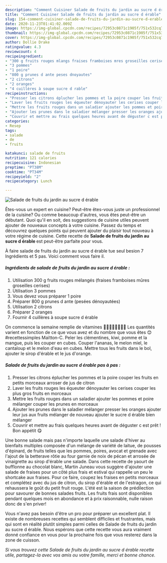```yaml
---
description: "Comment Cuisiner Salade de fruits du jardin au sucre d érable"
title: "Comment Cuisiner Salade de fruits du jardin au sucre d érable"
slug: 154-comment-cuisiner-salade-de-fruits-du-jardin-au-sucre-d-erable
date: 2020-11-23T01:41:02.009Z
image: https://img-global.cpcdn.com/recipes/72953c0871c1905f/751x532cq70/salade-de-fruits-du-jardin-au-sucre-d-erable-photo-principale-de-la-recette.jpg
thumbnail: https://img-global.cpcdn.com/recipes/72953c0871c1905f/751x532cq70/salade-de-fruits-du-jardin-au-sucre-d-erable-photo-principale-de-la-recette.jpg
cover: https://img-global.cpcdn.com/recipes/72953c0871c1905f/751x532cq70/salade-de-fruits-du-jardin-au-sucre-d-erable-photo-principale-de-la-recette.jpg
author: Dollie Drake
ratingvalue: 4.3
reviewcount: 4
recipeingredient:
- "300 g fruits rouges mlangs fraises framboises mres groseilles cerises"
- "3 pommes"
- "1 poire"
- "800 g prunes d ante peses dnoyautes"
- "2 citrons"
- "2 oranges"
- "4 cuillères à soupe sucre d rable"
recipeinstructions:
- "Presser les citrons éplucher les pommes et la poire couper les fruits en petits morceaux arroser de jus de citron"
- "Laver les fruits rouges les équeuter dénoyauter les cerises couper les plus gros fruits en morceaux"
- "Mettre les fruits rouges dans un saladier ajouter les pommes et poire mélanger couper les prunes en morceaux"
- "Ajouter les prunes dans le saladier mélanger presser les oranges ajouter leur jus aux fruits mélanger de nouveau ajouter le sucre d érable bien mélanger"
- "Couvrir et mettre au frais quelques heures avant de déguster c est prêt ! Bon appétit 😋"
categories:
- Resep
tags:
- salade
- de
- fruits

katakunci: salade de fruits 
nutrition: 121 calories
recipecuisine: Indonesian
preptime: "PT38M"
cooktime: "PT34M"
recipeyield: "2"
recipecategory: Lunch

---
```



![Salade de fruits du jardin au sucre d érable](https://img-global.cpcdn.com/recipes/72953c0871c1905f/751x532cq70/salade-de-fruits-du-jardin-au-sucre-d-erable-photo-principale-de-la-recette.jpg)

Êtes-vous un expert en cuisine? Peut-être êtes-vous juste un professionnel de la cuisine? Ou comme beaucoup d'autres, vous êtes peut-être un débutant. Quoi qu'il en soit, des suggestions de cuisine utiles peuvent ajouter de nouveaux concepts à votre cuisine. Passez du temps et découvrez quelques points qui peuvent ajouter du plaisir tout nouveau à votre régime de cuisine. Cette recette de <strong> Salade de fruits du jardin au sucre d érable </strong> est peut-être parfaite pour vous.

<!--inarticleads1-->

À faire salade de fruits du jardin au sucre d érable tue seul besion 7 Ingrédients et 5 pas. Voici comment vous faire il.

##### Ingrédients de salade de fruits du jardin au sucre d érable :

1. Utilisation 300 g fruits rouges mélangés (fraises framboises mûres groseilles cerises)
1. Utilisation 3 pommes
1. Vous devez vous préparer 1 poire
1. Préparer 800 g prunes d ante (pesées dénoyautées)
1. Utilisation 2 citrons
1. Préparer 2 oranges
1. Fournir 4 cuillères à soupe sucre d érable


On commence la semaine remplie de vitamines 🍊🍋🍌🍍🍎🍐🍑🍒 Les quantités varient en fonction de ce que vous avez et du nombre que vous êtes 😊 #recettessimples Maïtton-C. Peler les clémentines, kiwi, pomme et la mangue, puis les couper en cubes. Couper l&#39;ananas, le melon miel, le cantaloup et le melon d&#39;eau en cubes. Mettre tous les fruits dans le bol, ajouter le sirop d&#39;érable et le jus d&#39;orange. 

<!--inarticleads2-->

##### Salade de fruits du jardin au sucre d érable pas à pas :

1. Presser les citrons éplucher les pommes et la poire couper les fruits en petits morceaux arroser de jus de citron
1. Laver les fruits rouges les équeuter dénoyauter les cerises couper les plus gros fruits en morceaux
1. Mettre les fruits rouges dans un saladier ajouter les pommes et poire mélanger couper les prunes en morceaux
1. Ajouter les prunes dans le saladier mélanger presser les oranges ajouter leur jus aux fruits mélanger de nouveau ajouter le sucre d érable bien mélanger
1. Couvrir et mettre au frais quelques heures avant de déguster c est prêt ! Bon appétit 😋


Une bonne salade mais pas n&#39;importe laquelle une salade d&#39;hiver au bienfaits multiples composée d&#39;un mélange de variété de laitue, de pousses d&#39;épinard, de fruits telles que les pommes, poires, avocat et grenade avec l&#39;ajout de la betterave rôtie au four garnie de noix de pécan et arrosée de vinaigrette au sirop d&#39;érable une salade. Dans cette recette de yaourt de bufflonne au chocolat blanc, Martin Juneau vous suggère d&#39;ajouter une salade de fraises pour un côté plus frais et estival qui rappelle un peu le shortcake aux fraises. Pour ce faire, coupez les fraises en petits morceaux et complétez avec du jus de citron, du sirop d&#39;érable et de l&#39;estragon, ce qui rehaussera le goût du petit fruit rouge. L&#39;été est la saison de prédilection pour savourer de bonnes salades fruits. Les fruits frais sont disponibles pendant quelques mois en abondance et à prix raisonnable, nulle raison donc de s&#39;en priver! 

<!--inarticleads1-->

<p>
Vous n'avez pas besoin d'être un pro pour préparer un excellent plat. Il existe de nombreuses recettes qui semblent difficiles et frustrantes, mais qui sont en réalité plutôt simples parmi celles de Salade de fruits du jardin au sucre d érable. Nous espérons que cette recette vous aura vraiment donné confiance en vous pour la prochaine fois que vous resterez dans la zone de cuisson.
</p>

<p>
<i>Si vous trouvez cette Salade de fruits du jardin au sucre d érable recette utile, partagez-la avec vos amis ou votre famille, merci et bonne chance.</i>
</p>
